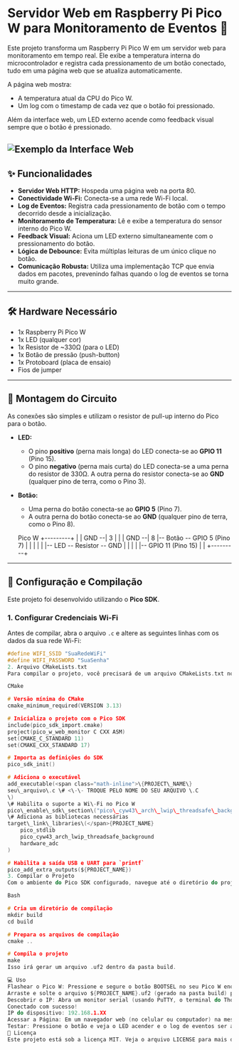 # Servidor Web em Raspberry Pi Pico W para Monitoramento de Eventos 📶

Este projeto transforma um Raspberry Pi Pico W em um servidor web para monitoramento em tempo real. Ele exibe a temperatura interna do microcontrolador e registra cada pressionamento de um botão conectado, tudo em uma página web que se atualiza automaticamente.

A página web mostra:
* A temperatura atual da CPU do Pico W.
* Um log com o timestamp de cada vez que o botão foi pressionado.

Além da interface web, um LED externo acende como feedback visual sempre que o botão é pressionado.

![Exemplo da Interface Web](https://imgur.com/a/zFj6u4e) 
---

## ✨ Funcionalidades

* **Servidor Web HTTP:** Hospeda uma página web na porta 80.
* **Conectividade Wi-Fi:** Conecta-se a uma rede Wi-Fi local.
* **Log de Eventos:** Registra cada pressionamento de botão com o tempo decorrido desde a inicialização.
* **Monitoramento de Temperatura:** Lê e exibe a temperatura do sensor interno do Pico W.
* **Feedback Visual:** Aciona um LED externo simultaneamente com o pressionamento do botão.
* **Lógica de Debounce:** Evita múltiplas leituras de um único clique no botão.
* **Comunicação Robusta:** Utiliza uma implementação TCP que envia dados em pacotes, prevenindo falhas quando o log de eventos se torna muito grande.

---

## 🛠️ Hardware Necessário

* 1x Raspberry Pi Pico W
* 1x LED (qualquer cor)
* 1x Resistor de ~330Ω (para o LED)
* 1x Botão de pressão (push-button)
* 1x Protoboard (placa de ensaio)
* Fios de jumper

---

## 🔌 Montagem do Circuito

As conexões são simples e utilizam o resistor de pull-up interno do Pico para o botão.

* **LED:**
    * O pino **positivo** (perna mais longa) do LED conecta-se ao **GPIO 11** (Pino 15).
    * O pino **negativo** (perna mais curta) do LED conecta-se a uma perna do resistor de 330Ω. A outra perna do resistor conecta-se ao **GND** (qualquer pino de terra, como o Pino 3).

* **Botão:**
    * Uma perna do botão conecta-se ao **GPIO 5** (Pino 7).
    * A outra perna do botão conecta-se ao **GND** (qualquer pino de terra, como o Pino 8).

  Pico W
  +---------+
  |         |
GND --| 3       |
|         |
GND --| 8       |-- Botão -- GPIO 5 (Pino 7)
|         |
|         |
|         |-- LED -- Resistor -- GND
|         |    |
|         |-- GPIO 11 (Pino 15)
|         |
+---------+


---

## 🚀 Configuração e Compilação

Este projeto foi desenvolvido utilizando o **Pico SDK**.

### 1. Configurar Credenciais Wi-Fi

Antes de compilar, abra o arquivo `.c` e altere as seguintes linhas com os dados da sua rede Wi-Fi:

```c
#define WIFI_SSID "SuaRedeWiFi"
#define WIFI_PASSWORD "SuaSenha"
2. Arquivo CMakeLists.txt
Para compilar o projeto, você precisará de um arquivo CMakeLists.txt no mesmo diretório do seu código. Use o exemplo abaixo:

CMake

# Versão mínima do CMake
cmake_minimum_required(VERSION 3.13)

# Inicializa o projeto com o Pico SDK
include(pico_sdk_import.cmake)
project(pico_w_web_monitor C CXX ASM)
set(CMAKE_C_STANDARD 11)
set(CMAKE_CXX_STANDARD 17)

# Importa as definições do SDK
pico_sdk_init()

# Adiciona o executável
add_executable(<span class="math-inline">\{PROJECT\_NAME\}
seu\_arquivo\.c \# <\-\- TROQUE PELO NOME DO SEU ARQUIVO \.C
\)
\# Habilita o suporte a Wi\-Fi no Pico W
pico\_enable\_sdk\_section\("pico\_cyw43\_arch\_lwip\_threadsafe\_background"\)
\# Adiciona as bibliotecas necessárias
target\_link\_libraries\(</span>{PROJECT_NAME}
    pico_stdlib
    pico_cyw43_arch_lwip_threadsafe_background
    hardware_adc
)

# Habilita a saída USB e UART para `printf`
pico_add_extra_outputs(${PROJECT_NAME})
3. Compilar o Projeto
Com o ambiente do Pico SDK configurado, navegue até o diretório do projeto e execute os seguintes comandos:

Bash

# Cria um diretório de compilação
mkdir build
cd build

# Prepara os arquivos de compilação
cmake ..

# Compila o projeto
make
Isso irá gerar um arquivo .uf2 dentro da pasta build.

💻 Uso
Flashear o Pico W: Pressione e segure o botão BOOTSEL no seu Pico W enquanto o conecta ao computador. Ele aparecerá como um dispositivo de armazenamento.
Arraste e solte o arquivo ${PROJECT_NAME}.uf2 (gerado na pasta build) para dentro do Pico. A placa irá reiniciar automaticamente.
Descobrir o IP: Abra um monitor serial (usando PuTTY, o terminal do Thonny, ou o Serial Monitor do VS Code) para ver as mensagens de log. Assim que o Pico W se conectar à rede, ele imprimirá seu endereço IP.
Conectado com sucesso!
IP do dispositivo: 192.168.1.XX
Acessar a Página: Em um navegador web (no celular ou computador) na mesma rede Wi-Fi, acesse o endereço IP exibido.
Testar: Pressione o botão e veja o LED acender e o log de eventos ser atualizado na página web!
📜 Licença
Este projeto está sob a licença MIT. Veja o arquivo LICENSE para mais detalhes.